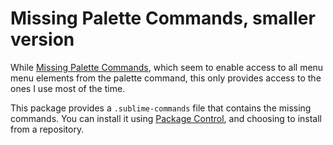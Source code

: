 # Missing Palette Commands, smaller version

While [Missing Palette Commands], which seem to enable access to all menu menu elements from the palette command, this only provides access to the ones I use most of the time.

This package provides a `.sublime-commands` file that contains
the missing commands. You can install it using [Package Control], and choosing to install from a repository.

[Missing Palette Commands]: https://github.com/fjl/Sublime-Missing-Palette-Commands
[Package Control]: https://sublime.wbond.net
